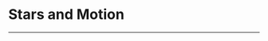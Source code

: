 # Stars and Motion

----

<!-- Simply use the custom element directly as intended by the component -->
<stars-motion-scene style="display: block; height: 500px; width: 100%;"></stars-motion-scene>

<script type="importmap">
{
  "imports": {
    "three": "https://cdn.jsdelivr.net/npm/three@0.176.0/build/three.module.js",
    "three/addons/": "https://cdn.jsdelivr.net/npm/three@0.176.0/examples/jsm/"
  }
}
</script>

<script type="module">
  // Make sure the script has loaded
  console.log('Loading StarsMotionScene component...');

  // Debug flag to help troubleshooting
  window.DEBUG_STARS = true;
</script>
